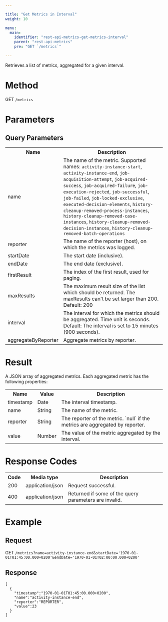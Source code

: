 ```yaml
---

title: "Get Metrics in Interval"
weight: 10

menu:
  main:
    identifier: "rest-api-metrics-get-metrics-interval"
    parent: "rest-api-metrics"
    pre: "GET `/metrics`"

---
```


Retrieves a list of metrics, aggregated for a given interval.

# Method

GET `/metrics`


# Parameters

## Query Parameters

<table class="table table-striped">
  <tr>
    <th>Name</th>
    <th>Description</th>
  </tr>
  <tr>
    <td>name</td>
    <td>The name of the metric. Supported names:
      <code>activity-instance-start</code>,
      <code>activity-instance-end</code>,
      <code>job-acquisition-attempt</code>,
      <code>job-acquired-success</code>,
      <code>job-acquired-failure</code>,
      <code>job-execution-rejected</code>,
      <code>job-successful</code>,
      <code>job-failed</code>,
      <code>job-locked-exclusive</code>,
      <code>executed-decision-elements</code>,
      <code>history-cleanup-removed-process-instances</code>,
      <code>history-cleanup-removed-case-instances</code>,
      <code>history-cleanup-removed-decision-instances</code>,
      <code>history-cleanup-removed-batch-operations</code>
    </td>
  </tr>
  <tr>
    <td>reporter</td>
    <td>The name of the reporter (host), on which the metrics was logged.</td>
  </tr>
  <tr>
    <td>startDate</td>
    <td>The start date (inclusive).</td>
  </tr>
  <tr>
    <td>endDate</td>
    <td>The end date (exclusive).</td>
  </tr>
  <tr>
    <td>firstResult</td>
    <td>The index of the first result, used for paging.</td>
  </tr>
  <tr>
    <td>maxResults</td>
    <td>The maximum result size of the list which should be returned. The maxResults can't be set larger than 200. Default: 200</td>
  </tr>
  <tr>
    <td>interval</td>
    <td>The interval for which the metrics should be aggregated. Time unit is seconds. 
        Default: The interval is set to 15 minutes (900 seconds).</td>
  </tr>
  <tr>
    <td>aggregateByReporter</td>
    <td>Aggregate metrics by reporter.</td>
  </tr>
</table>

# Result

A JSON array of aggregated metrics. Each aggregated metric has the following properties:

<table class="table table-striped">
  <tr>
    <th>Name</th>
    <th>Value</th>
    <th>Description</th>
  </tr>
  <tr>
    <td>timestamp</td>
    <td>Date</td>
    <td>The interval timestamp.</td>
  </tr>
  <tr>
    <td>name</td>
    <td>String</td>
    <td>The name of the metric.</td>
  </tr>
  <tr>
    <td>reporter</td>
    <td>String</td>
    <td>The reporter of the metric. `null` if the metrics are aggregated by reporter.</td>
  </tr>
  <tr>
    <td>value</td>
    <td>Number</td>
    <td>The value of the metric aggregated by the interval.</td>
  </tr>
</table>


# Response Codes


<table class="table table-striped">
  <tr>
    <th>Code</th>
    <th>Media type</th>
    <th>Description</th>
  </tr>
  <tr>
    <td>200</td>
    <td>application/json</td>
    <td>Request successful.</td>
  </tr>
  <tr>
    <td>400</td>
    <td>application/json</td>
    <td>Returned if some of the query parameters are invalid.</td>
  </tr>
</table>


# Example

## Request

GET `/metrics?name=activity-instance-end&startDate='1970-01-01T01:45:00.000+0200'&endDate='1970-01-01T02:00:00.000+0200'`

## Response

    [
      {
        "timestamp":"1970-01-01T01:45:00.000+0200",
        "name":"activity-instance-end",
        "reporter":"REPORTER",
        "value":23
      }
    ]
